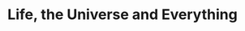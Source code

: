 ---
title: "Life, the Universe and Everything"
bookCover: "/assets/book-covers/life-the-universe-and-everything.jpg"
slug: "life-the-universe-and-everything"
bookAuthor: "Douglas Adams"
rating: 10
done: false
tags: []
summary: false
detailedNotes: false
amazonLink: ""
amazonAffiliateLink: ""
---